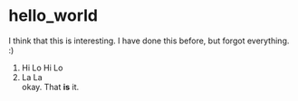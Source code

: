# hello_world
I think that this is interesting. I have done this before, but forgot everything.
:)  

1. Hi Lo Hi Lo
2. La La  
okay. That **is** it.
